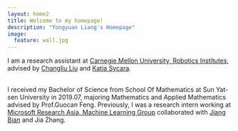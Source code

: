 ```yaml
---
layout: home2
title: Welcome to my homepage!
description: "Yongyuan Liang's Homepage"
image:
  feature: wall.jpg
---
```


I am a research assistant at <a href="https://www.ri.cmu.edu/" target="_blank">Carnegie Mellon University, Robotics Institutes</a>, advised by <a href="https://www.ri.cmu.edu/ri-faculty/changliu-liu/" target="_blank">Changliu Liu</a> and <a href="https://www.ri.cmu.edu/ri-faculty/katia-sycara/" target="_blank">Katia Sycara</a>.

<br />
I received my Bachelor of Science from School Of Mathematics at Sun Yat-sen University in 2019.07, majoring Mathematics and Applied Mathematics advised by Prof.Guocan Feng.
Previously, I was a research intern working at <a href="https://www.microsoft.com/en-us/research/lab/microsoft-research-asia/" target="_blank">Microsoft Research Asia, Machine Learning Group</a> collaborated with <a href="https://sites.google.com/site/jiangbianhome/" target="_blank">Jiang Bian</a> and Jia Zhang.

